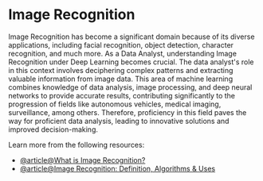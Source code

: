 # Image Recognition 

Image Recognition has become a significant domain because of its diverse applications, including facial recognition, object detection, character recognition, and much more. As a Data Analyst, understanding Image Recognition under Deep Learning becomes crucial. The data analyst's role in this context involves deciphering complex patterns and extracting valuable information from image data. This area of machine learning combines knowledge of data analysis, image processing, and deep neural networks to provide accurate results, contributing significantly to the progression of fields like autonomous vehicles, medical imaging, surveillance, among others. Therefore, proficiency in this field paves the way for proficient data analysis, leading to innovative solutions and improved decision-making.

Learn more from the following resources:

- [@article@What is Image Recognition?](https://www.techtarget.com/searchenterpriseai/definition/image-recognition)
- [@article@Image Recognition: Definition, Algorithms & Uses](https://www.v7labs.com/blog/image-recognition-guide)